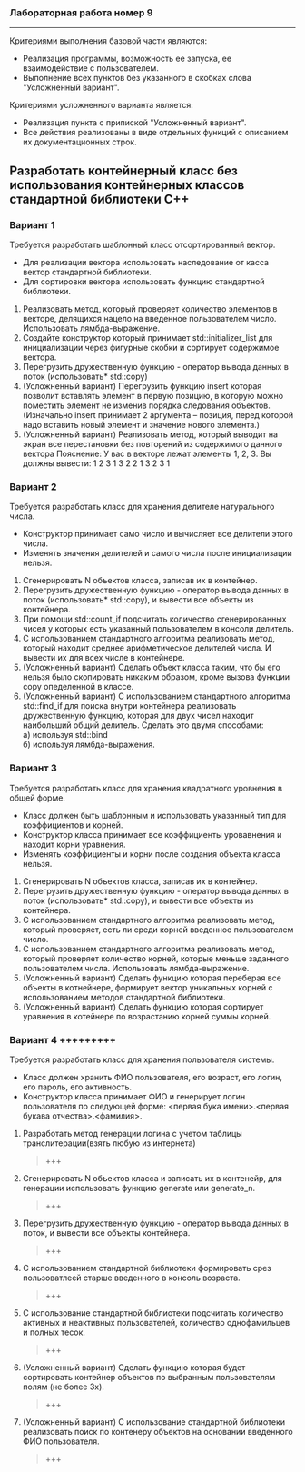 ### Лабораторная работа номер 9
----------------------------------

Критериями выполнения базовой части являются:
- Реализация программы, возможность ее запуска, ее взаимодействие с пользователем.
- Выполнение всех пунктов без указанного в скобках слова "Усложненный вариант".

Критериями усложненного варианта является:
- Реализация пункта с припиской "Усложненный вариант".
- Все действия реализованы в виде отдельных функций с описанием их документационных строк.

## Разработать контейнерный класс без использования контейнерных классов стандартной библиотеки C++

### Вариант 1

Требуется разработать шаблонный класс отсортированный вектор.
- Для реализации вектора использовать наследование от касса вектор стандартной библиотеки.
- Для сортировки вектора использовать функцию стандартной библиотеки.
1) Реализовать метод, который проверяет количество элементов в векторе, делящихся нацело на введенное пользователем число. Использовать лямбда-выражение.
2) Создайте конструктор который принимает std::initializer_list<T> для инициализации через фигурные скобки и сортирует содержимое вектора.
3) Перегрузить дружественную функцию - оператор вывода данных в поток (использовать* std::copy)
4) (Усложненный вариант) Перегрузить функцию insert которая позволит вставлять элемент в первую позицию, в которую можно поместить элемент не изменив порядка следования объектов. (Изначально insert принимает 2 аргумента – позиция, перед которой надо вставить новый элемент и значение нового элемента.)
5) (Усложненный вариант) Реализовать метод, который выводит на экран все перестановки без повторений из содержимого данного вектора Пояснение: У вас в векторе лежат элементы 1, 2, 3. Вы должны вывести: 1 2 3 1 3 2 2 1 3 2 3 1


### Вариант 2

Требуется разработать класс для хранения делителе натурального числа.
- Конструктор принимает само число и вычисляет все делители этого числа.
- Изменять значения делителей и самого числа после инициализации нельзя.

1) Сгенерировать N объектов класса, записав их в контейнер.
2) Перегрузить дружественную функцию - оператор вывода данных в поток (использовать* std::copy), и вывести все объекты из контейнера.
3) При помощи std::count_if подсчитать количество сгенерированных чисел у которых есть указанный пользователем в консоли делитель.
4) С использованием стандартного алгоритма реализовать метод, который находит среднее арифметическое делителей числа. И вывести их для всех числе в контейнере.
5) (Усложненный вариант) Сделать объект класса таким, что бы его нельзя было скопировать никаким образом, кроме вызова функции copy опеделенной в классе.
6) (Усложненный вариант) С использованием стандартного алгоритма std::find_if для поиска внутри контейнера реализовать дружественную функцию, которая для двух чисел находит наибольший общий делитель. Сделать это двумя способами:   
   а) используя std::bind   
   б) используя лямбда-выражения.


### Вариант 3

Требуется разработать класс для хранения квадратного уровнения в общей форме.
- Класс должен быть шаблонным и использовать указанный тип для коэффициентов и корней.
- Конструктор класса принимает все коэффициенты уровавнения и находит корни уравнения.
- Изменять коэффициенты и корни после создания объекта класса нельзя.

1) Сгенерировать N объектов класса, записав их в контейнер.
2) Перегрузить дружественную функцию - оператор вывода данных в поток (использовать* std::copy), и вывести все объекты из контейнера.
3) С использованием стандартного алгоритма реализовать метод, который проверяет, есть ли среди корней введенное пользователем число.
4) С использованием стандартного алгоритма реализовать метод, который проверяет количество корней, которые меньше заданного пользователем числа. Использовать лямбда-выражение.
5) (Усложненный вариант) Сделать функцию которая переберая все объекты в котнейнере, формирует вектор уникальных корней с использованием методов стандартной библиотеки.
6) (Усложненный вариант) Сделать функцию которая сортирует уравнения в котейнере по возрастанию корней суммы корней.


### Вариант 4 +++++++++

Требуется разработать класс для хранения пользователя системы.
- Класс должен хранить ФИО пользователя, его возраст, его логин, его пароль, его активность.
- Конструктор класса принимает ФИО и генерирует логин пользователя по следующей форме: <первая бука имени>.<первая букава отчества>.<фамилия>.

1) Разработать метод генерации логина с учетом таблицы транслитерации(взять любую из интернета)
   > +++
2) Сгенерировать N объектов класса и записать их в контенейр, для генерации использовать функцию generate или generate_n.
   > +++
3) Перегрузить дружественную функцию - оператор вывода данных в поток, и вывести все объекты контейнера.
   > +++
4) С использованием стандартной библиотеки формировать срез пользоватлеей старше введенного в консоль возраста. 
   > +++
5) С использование стандартной библиотеки подсчитать количество активных и неактивных пользователей, количество однофамильцев и полных тесок. 
   > +++
6) (Усложненный вариант) Сделать функцию которая будет сортировать контейнер объектов по выбранным пользователям полям (не более 3х).
   > +++
7) (Усложненный вариант) С использование стандартной библиотеки реализовать поиск по контенеру объектов на основании введенного ФИО пользователя. 
   > +++
